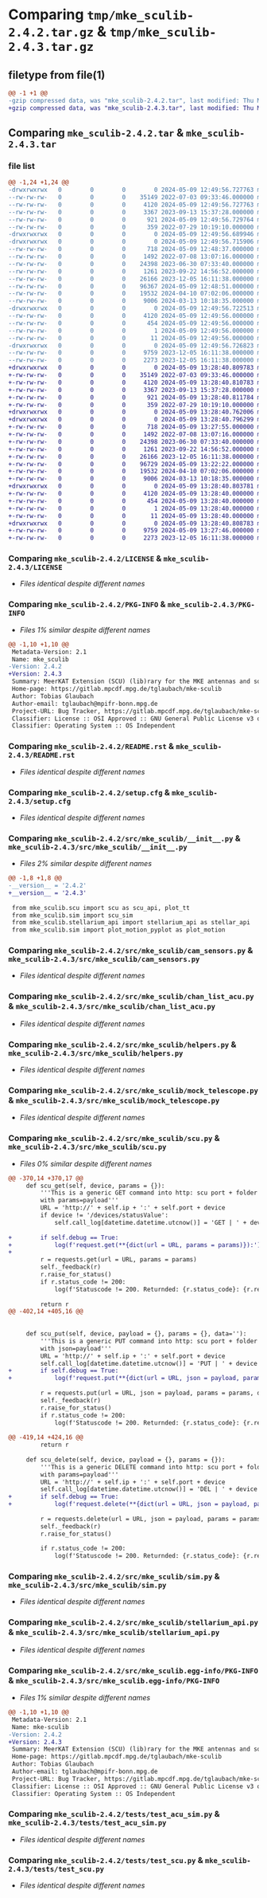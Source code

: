 # Comparing `tmp/mke_sculib-2.4.2.tar.gz` & `tmp/mke_sculib-2.4.3.tar.gz`

## filetype from file(1)

```diff
@@ -1 +1 @@
-gzip compressed data, was "mke_sculib-2.4.2.tar", last modified: Thu May  9 12:49:56 2024, max compression
+gzip compressed data, was "mke_sculib-2.4.3.tar", last modified: Thu May  9 13:28:40 2024, max compression
```

## Comparing `mke_sculib-2.4.2.tar` & `mke_sculib-2.4.3.tar`

### file list

```diff
@@ -1,24 +1,24 @@
-drwxrwxrwx   0        0        0        0 2024-05-09 12:49:56.727763 mke_sculib-2.4.2/
--rw-rw-rw-   0        0        0    35149 2022-07-03 09:33:46.000000 mke_sculib-2.4.2/LICENSE
--rw-rw-rw-   0        0        0     4120 2024-05-09 12:49:56.727763 mke_sculib-2.4.2/PKG-INFO
--rw-rw-rw-   0        0        0     3367 2023-09-13 15:37:28.000000 mke_sculib-2.4.2/README.rst
--rw-rw-rw-   0        0        0      921 2024-05-09 12:49:56.729764 mke_sculib-2.4.2/setup.cfg
--rw-rw-rw-   0        0        0      359 2022-07-29 10:19:10.000000 mke_sculib-2.4.2/setup.py
-drwxrwxrwx   0        0        0        0 2024-05-09 12:49:56.689946 mke_sculib-2.4.2/src/
-drwxrwxrwx   0        0        0        0 2024-05-09 12:49:56.715906 mke_sculib-2.4.2/src/mke_sculib/
--rw-rw-rw-   0        0        0      718 2024-05-09 12:48:37.000000 mke_sculib-2.4.2/src/mke_sculib/__init__.py
--rw-rw-rw-   0        0        0     1492 2022-07-08 13:07:16.000000 mke_sculib-2.4.2/src/mke_sculib/cam_sensors.py
--rw-rw-rw-   0        0        0    24398 2023-06-30 07:33:40.000000 mke_sculib-2.4.2/src/mke_sculib/chan_list_acu.py
--rw-rw-rw-   0        0        0     1261 2023-09-22 14:56:52.000000 mke_sculib-2.4.2/src/mke_sculib/helpers.py
--rw-rw-rw-   0        0        0    26166 2023-12-05 16:11:38.000000 mke_sculib-2.4.2/src/mke_sculib/mock_telescope.py
--rw-rw-rw-   0        0        0    96367 2024-05-09 12:48:51.000000 mke_sculib-2.4.2/src/mke_sculib/scu.py
--rw-rw-rw-   0        0        0    19532 2024-04-10 07:02:06.000000 mke_sculib-2.4.2/src/mke_sculib/sim.py
--rw-rw-rw-   0        0        0     9006 2024-03-13 10:18:35.000000 mke_sculib-2.4.2/src/mke_sculib/stellarium_api.py
-drwxrwxrwx   0        0        0        0 2024-05-09 12:49:56.722513 mke_sculib-2.4.2/src/mke_sculib.egg-info/
--rw-rw-rw-   0        0        0     4120 2024-05-09 12:49:56.000000 mke_sculib-2.4.2/src/mke_sculib.egg-info/PKG-INFO
--rw-rw-rw-   0        0        0      454 2024-05-09 12:49:56.000000 mke_sculib-2.4.2/src/mke_sculib.egg-info/SOURCES.txt
--rw-rw-rw-   0        0        0        1 2024-05-09 12:49:56.000000 mke_sculib-2.4.2/src/mke_sculib.egg-info/dependency_links.txt
--rw-rw-rw-   0        0        0       11 2024-05-09 12:49:56.000000 mke_sculib-2.4.2/src/mke_sculib.egg-info/top_level.txt
-drwxrwxrwx   0        0        0        0 2024-05-09 12:49:56.726823 mke_sculib-2.4.2/tests/
--rw-rw-rw-   0        0        0     9759 2023-12-05 16:11:38.000000 mke_sculib-2.4.2/tests/test_acu_sim.py
--rw-rw-rw-   0        0        0     2273 2023-12-05 16:11:38.000000 mke_sculib-2.4.2/tests/test_scu.py
+drwxrwxrwx   0        0        0        0 2024-05-09 13:28:40.809783 mke_sculib-2.4.3/
+-rw-rw-rw-   0        0        0    35149 2022-07-03 09:33:46.000000 mke_sculib-2.4.3/LICENSE
+-rw-rw-rw-   0        0        0     4120 2024-05-09 13:28:40.810783 mke_sculib-2.4.3/PKG-INFO
+-rw-rw-rw-   0        0        0     3367 2023-09-13 15:37:28.000000 mke_sculib-2.4.3/README.rst
+-rw-rw-rw-   0        0        0      921 2024-05-09 13:28:40.811784 mke_sculib-2.4.3/setup.cfg
+-rw-rw-rw-   0        0        0      359 2022-07-29 10:19:10.000000 mke_sculib-2.4.3/setup.py
+drwxrwxrwx   0        0        0        0 2024-05-09 13:28:40.762006 mke_sculib-2.4.3/src/
+drwxrwxrwx   0        0        0        0 2024-05-09 13:28:40.796299 mke_sculib-2.4.3/src/mke_sculib/
+-rw-rw-rw-   0        0        0      718 2024-05-09 13:27:55.000000 mke_sculib-2.4.3/src/mke_sculib/__init__.py
+-rw-rw-rw-   0        0        0     1492 2022-07-08 13:07:16.000000 mke_sculib-2.4.3/src/mke_sculib/cam_sensors.py
+-rw-rw-rw-   0        0        0    24398 2023-06-30 07:33:40.000000 mke_sculib-2.4.3/src/mke_sculib/chan_list_acu.py
+-rw-rw-rw-   0        0        0     1261 2023-09-22 14:56:52.000000 mke_sculib-2.4.3/src/mke_sculib/helpers.py
+-rw-rw-rw-   0        0        0    26166 2023-12-05 16:11:38.000000 mke_sculib-2.4.3/src/mke_sculib/mock_telescope.py
+-rw-rw-rw-   0        0        0    96729 2024-05-09 13:22:22.000000 mke_sculib-2.4.3/src/mke_sculib/scu.py
+-rw-rw-rw-   0        0        0    19532 2024-04-10 07:02:06.000000 mke_sculib-2.4.3/src/mke_sculib/sim.py
+-rw-rw-rw-   0        0        0     9006 2024-03-13 10:18:35.000000 mke_sculib-2.4.3/src/mke_sculib/stellarium_api.py
+drwxrwxrwx   0        0        0        0 2024-05-09 13:28:40.803781 mke_sculib-2.4.3/src/mke_sculib.egg-info/
+-rw-rw-rw-   0        0        0     4120 2024-05-09 13:28:40.000000 mke_sculib-2.4.3/src/mke_sculib.egg-info/PKG-INFO
+-rw-rw-rw-   0        0        0      454 2024-05-09 13:28:40.000000 mke_sculib-2.4.3/src/mke_sculib.egg-info/SOURCES.txt
+-rw-rw-rw-   0        0        0        1 2024-05-09 13:28:40.000000 mke_sculib-2.4.3/src/mke_sculib.egg-info/dependency_links.txt
+-rw-rw-rw-   0        0        0       11 2024-05-09 13:28:40.000000 mke_sculib-2.4.3/src/mke_sculib.egg-info/top_level.txt
+drwxrwxrwx   0        0        0        0 2024-05-09 13:28:40.808783 mke_sculib-2.4.3/tests/
+-rw-rw-rw-   0        0        0     9759 2024-05-09 13:27:46.000000 mke_sculib-2.4.3/tests/test_acu_sim.py
+-rw-rw-rw-   0        0        0     2273 2023-12-05 16:11:38.000000 mke_sculib-2.4.3/tests/test_scu.py
```

### Comparing `mke_sculib-2.4.2/LICENSE` & `mke_sculib-2.4.3/LICENSE`

 * *Files identical despite different names*

### Comparing `mke_sculib-2.4.2/PKG-INFO` & `mke_sculib-2.4.3/PKG-INFO`

 * *Files 1% similar despite different names*

```diff
@@ -1,10 +1,10 @@
 Metadata-Version: 2.1
 Name: mke_sculib
-Version: 2.4.2
+Version: 2.4.3
 Summary: MeerKAT Extension (SCU) (lib)rary for the MKE antennas and some basic simulators
 Home-page: https://gitlab.mpcdf.mpg.de/tglaubach/mke-sculib
 Author: Tobias Glaubach
 Author-email: tglaubach@mpifr-bonn.mpg.de
 Project-URL: Bug Tracker, https://gitlab.mpcdf.mpg.de/tglaubach/mke-sculib/-/issues
 Classifier: License :: OSI Approved :: GNU General Public License v3 or later (GPLv3+)
 Classifier: Operating System :: OS Independent
```

### Comparing `mke_sculib-2.4.2/README.rst` & `mke_sculib-2.4.3/README.rst`

 * *Files identical despite different names*

### Comparing `mke_sculib-2.4.2/setup.cfg` & `mke_sculib-2.4.3/setup.cfg`

 * *Files identical despite different names*

### Comparing `mke_sculib-2.4.2/src/mke_sculib/__init__.py` & `mke_sculib-2.4.3/src/mke_sculib/__init__.py`

 * *Files 2% similar despite different names*

```diff
@@ -1,8 +1,8 @@
-__version__ = '2.4.2'
+__version__ = '2.4.3'
 
 from mke_sculib.scu import scu as scu_api, plot_tt
 from mke_sculib.sim import scu_sim
 from mke_sculib.stellarium_api import stellarium_api as stellar_api
 from mke_sculib.sim import plot_motion_pyplot as plot_motion
```

### Comparing `mke_sculib-2.4.2/src/mke_sculib/cam_sensors.py` & `mke_sculib-2.4.3/src/mke_sculib/cam_sensors.py`

 * *Files identical despite different names*

### Comparing `mke_sculib-2.4.2/src/mke_sculib/chan_list_acu.py` & `mke_sculib-2.4.3/src/mke_sculib/chan_list_acu.py`

 * *Files identical despite different names*

### Comparing `mke_sculib-2.4.2/src/mke_sculib/helpers.py` & `mke_sculib-2.4.3/src/mke_sculib/helpers.py`

 * *Files identical despite different names*

### Comparing `mke_sculib-2.4.2/src/mke_sculib/mock_telescope.py` & `mke_sculib-2.4.3/src/mke_sculib/mock_telescope.py`

 * *Files identical despite different names*

### Comparing `mke_sculib-2.4.2/src/mke_sculib/scu.py` & `mke_sculib-2.4.3/src/mke_sculib/scu.py`

 * *Files 0% similar despite different names*

```diff
@@ -370,14 +370,17 @@
     def scu_get(self, device, params = {}):
         '''This is a generic GET command into http: scu port + folder 
         with params=payload'''
         URL = 'http://' + self.ip + ':' + self.port + device
         if device != '/devices/statusValue':
             self.call_log[datetime.datetime.utcnow()] = 'GET | ' + device
 
+        if self.debug == True:
+            log(f'request.get(**{dict(url = URL, params = params)}):')
+
         r = requests.get(url = URL, params = params)
         self._feedback(r)
         r.raise_for_status()
         if r.status_code != 200:
             log(f'Statuscode != 200. Returnded: {r.status_code}: {r.reason}', color=colors.WARNING)
 
         return r
@@ -402,14 +405,16 @@
             
         
     def scu_put(self, device, payload = {}, params = {}, data=''):
         '''This is a generic PUT command into http: scu port + folder 
         with json=payload'''
         URL = 'http://' + self.ip + ':' + self.port + device
         self.call_log[datetime.datetime.utcnow()] = 'PUT | ' + device
+        if self.debug == True:
+            log(f'request.put(**{dict(url = URL, json = payload, params = params, data = data)}):')
 
         r = requests.put(url = URL, json = payload, params = params, data = data)
         self._feedback(r)
         r.raise_for_status()
         if r.status_code != 200:
             log(f'Statuscode != 200. Returnded: {r.status_code}: {r.reason}', color=colors.WARNING)
 
@@ -419,14 +424,16 @@
         return r
 
     def scu_delete(self, device, payload = {}, params = {}):
         '''This is a generic DELETE command into http: scu port + folder 
         with params=payload'''
         URL = 'http://' + self.ip + ':' + self.port + device
         self.call_log[datetime.datetime.utcnow()] = 'DEL | ' + device
+        if self.debug == True:
+            log(f'request.delete(**{dict(url = URL, json = payload, params = params)}):')
 
         r = requests.delete(url = URL, json = payload, params = params)
         self._feedback(r)
         r.raise_for_status()
 
         if r.status_code != 200:
             log(f'Statuscode != 200. Returnded: {r.status_code}: {r.reason}', color=colors.WARNING)
```

### Comparing `mke_sculib-2.4.2/src/mke_sculib/sim.py` & `mke_sculib-2.4.3/src/mke_sculib/sim.py`

 * *Files identical despite different names*

### Comparing `mke_sculib-2.4.2/src/mke_sculib/stellarium_api.py` & `mke_sculib-2.4.3/src/mke_sculib/stellarium_api.py`

 * *Files identical despite different names*

### Comparing `mke_sculib-2.4.2/src/mke_sculib.egg-info/PKG-INFO` & `mke_sculib-2.4.3/src/mke_sculib.egg-info/PKG-INFO`

 * *Files 1% similar despite different names*

```diff
@@ -1,10 +1,10 @@
 Metadata-Version: 2.1
 Name: mke-sculib
-Version: 2.4.2
+Version: 2.4.3
 Summary: MeerKAT Extension (SCU) (lib)rary for the MKE antennas and some basic simulators
 Home-page: https://gitlab.mpcdf.mpg.de/tglaubach/mke-sculib
 Author: Tobias Glaubach
 Author-email: tglaubach@mpifr-bonn.mpg.de
 Project-URL: Bug Tracker, https://gitlab.mpcdf.mpg.de/tglaubach/mke-sculib/-/issues
 Classifier: License :: OSI Approved :: GNU General Public License v3 or later (GPLv3+)
 Classifier: Operating System :: OS Independent
```

### Comparing `mke_sculib-2.4.2/tests/test_acu_sim.py` & `mke_sculib-2.4.3/tests/test_acu_sim.py`

 * *Files identical despite different names*

### Comparing `mke_sculib-2.4.2/tests/test_scu.py` & `mke_sculib-2.4.3/tests/test_scu.py`

 * *Files identical despite different names*

